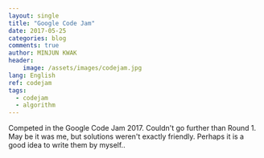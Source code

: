 ```yaml
---
layout: single
title: "Google Code Jam"
date: 2017-05-25
categories: blog
comments: true
author: MINJUN KWAK
header:
    image: /assets/images/codejam.jpg
lang: English
ref: codejam
tags:
  - codejam
  - algorithm
---
```


Competed in the Google Code Jam 2017. Couldn't go further than Round 1.
May be it was me, but solutions weren't exactly friendly. Perhaps it is a good idea to write them by myself..